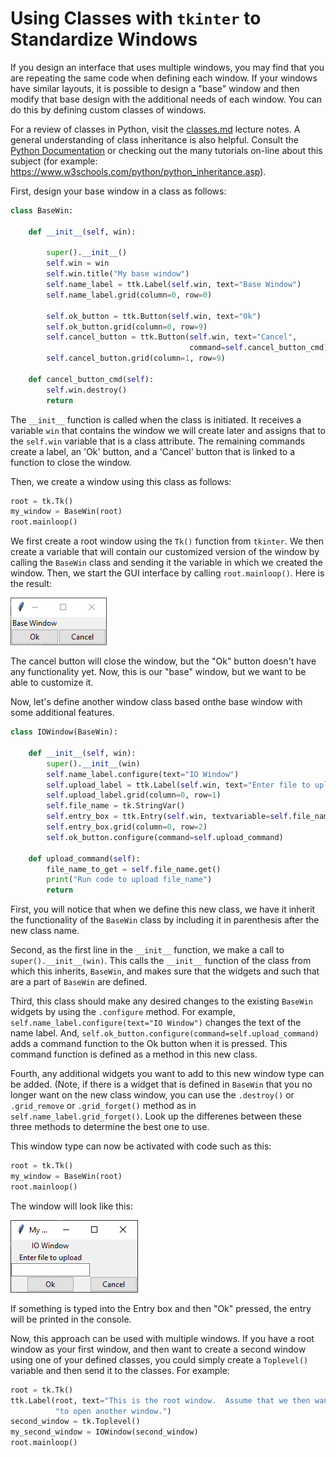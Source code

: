 # Using Classes with `tkinter` to Standardize Windows

If you design an interface that uses multiple windows, you may find that you
are repeating the same code when defining each window.  If your windows have
similar layouts, it is possible to design a "base" window and then modify
that base design with the additional needs of each window.  You can do this
by defining custom classes of windows.

For a review of classes in Python, visit the [classes.md](../Lectures/classes.md) 
lecture notes.  A general understanding of class inheritance is also helpful.
Consult the [Python Documentation](https://docs.python.org/3/tutorial/classes.html#inheritance)
or checking out the many tutorials on-line about this subject (for example:
<https://www.w3schools.com/python/python_inheritance.asp>).

First, design your base window in a class as follows:

```python
class BaseWin:

    def __init__(self, win):

        super().__init__()
        self.win = win
        self.win.title("My base window")
        self.name_label = ttk.Label(self.win, text="Base Window")
        self.name_label.grid(column=0, row=0)

        self.ok_button = ttk.Button(self.win, text="Ok")
        self.ok_button.grid(column=0, row=9)
        self.cancel_button = ttk.Button(self.win, text="Cancel",
                                        command=self.cancel_button_cmd)
        self.cancel_button.grid(column=1, row=9)

    def cancel_button_cmd(self):
        self.win.destroy()
        return
```
The `__init__` function is called when the class is initiated.  It receives
a variable `win` that contains the window we will create later and assigns
that to the `self.win` variable that is a class attribute.  The remaining
commands create a label, an 'Ok' button, and a 'Cancel' button that is linked
to a function to close the window.

Then, we create a window using this class as follows:
```python
root = tk.Tk()
my_window = BaseWin(root)
root.mainloop()
``` 
We first create a root window using the `Tk()` function from `tkinter`.  We
then create a variable that will contain our customized version of the window 
by calling the `BaseWin` class and sending it the variable in which we created 
the window.  Then, we start the GUI interface by calling `root.mainloop()`.
Here is the result:

![BaseWin](images/window_classes_1.PNG)  

The cancel button will close the window, but the "Ok" button doesn't have
any functionality yet.  Now, this is our "base" window, but we want to be
able to customize it.  

Now, let's define another window class based onthe base window with some 
additional features.

```python
class IOWindow(BaseWin):

    def __init__(self, win):
        super().__init__(win)
        self.name_label.configure(text="IO Window")
        self.upload_label = ttk.Label(self.win, text="Enter file to upload")
        self.upload_label.grid(column=0, row=1)
        self.file_name = tk.StringVar()
        self.entry_box = ttk.Entry(self.win, textvariable=self.file_name)
        self.entry_box.grid(column=0, row=2)
        self.ok_button.configure(command=self.upload_command)

    def upload_command(self):
        file_name_to_get = self.file_name.get()
        print("Run code to upload file_name")
        return
```
First, you will notice that when we define this new class, we have it inherit
the functionality of the `BaseWin` class by including it in parenthesis after
the new class name.

Second, as the first line in the `__init__` function, we make a call to
`super().__init__(win)`.  This calls the `__init__` function of the class
from which this inherits, `BaseWin`, and makes sure that the widgets and such
that are a part of `BaseWin` are defined.  

Third, this class should make any desired changes to the existing `BaseWin` 
widgets by using the `.configure` method.  For example, 
`self.name_label.configure(text="IO Window")` changes the text of the name
label.  And, `self.ok_button.configure(command=self.upload_command)` adds a
command function to the Ok button when it is pressed.  This command function is
defined as a method in this new class.

Fourth, any additional widgets you want to add to this new window type can be
added.  (Note, if there is a widget that is defined in `BaseWin` that you no
longer want on the new class window, you can use the `.destroy()` or 
`.grid_remove` or `.grid_forget()` method as in `self.name_label.grid_forget()`.
Look up the differenes between these three methods to determine the best one
to use.


This window type can now be activated with code such as this:
```python
root = tk.Tk()
my_window = BaseWin(root)
root.mainloop()
```
The window will look like this:

![IOWindow](images/window_classes_2.PNG)

If something is typed into the Entry box and then "Ok" pressed, the entry will
be printed in the console.

Now, this approach can be used with multiple windows.  If you have a root
window as your first window, and then want to create a second window using
one of your defined classes, you could simply create a `Toplevel()` variable
and then send it to the classes.  For example:

```python
root = tk.Tk()
ttk.Label(root, text="This is the root window.  Assume that we then want"
          "to open another window.")
second_window = tk.Toplevel()
my_second_window = IOWindow(second_window)
root.mainloop()
```
